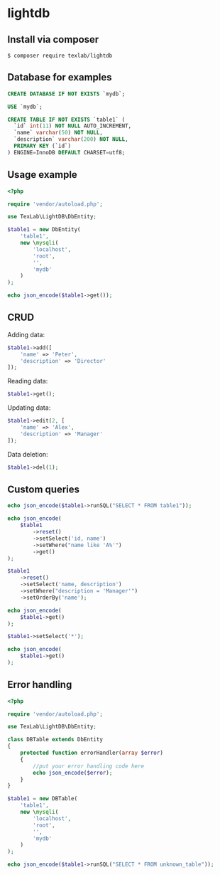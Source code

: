 # lightdb

## Install via composer

```
$ composer require texlab/lightdb
```

## Database for examples
```sql
CREATE DATABASE IF NOT EXISTS `mydb`;

USE `mydb`;

CREATE TABLE IF NOT EXISTS `table1` (
  `id` int(11) NOT NULL AUTO_INCREMENT,
  `name` varchar(50) NOT NULL,
  `description` varchar(200) NOT NULL,
  PRIMARY KEY (`id`)
) ENGINE=InnoDB DEFAULT CHARSET=utf8;
```

## Usage example

```php
<?php

require 'vendor/autoload.php';

use TexLab\LightDB\DbEntity;

$table1 = new DbEntity(
    'table1',
    new \mysqli(
        'localhost',
        'root',
        '',
        'mydb'
    )
);

echo json_encode($table1->get());
```

## CRUD
Adding data:
```php
$table1->add([
    'name' => 'Peter',
    'description' => 'Director'
]);
```

Reading data:
```php
$table1->get();
```

Updating data:
```php
$table1->edit(2, [
    'name' => 'Alex',
    'description' => 'Manager'
]);
```

Data deletion:
```php
$table1->del(1);
```
## Custom queries

```php
echo json_encode($table1->runSQL("SELECT * FROM table1"));
```

```php
echo json_encode(
    $table1
        ->reset()
        ->setSelect('id, name')
        ->setWhere("name like 'A%'")
        ->get()
);
```

```php
$table1
    ->reset()
    ->setSelect('name, description')
    ->setWhere("description = 'Manager'")
    ->setOrderBy('name');

echo json_encode(
    $table1->get()
);

$table1->setSelect('*');

echo json_encode(
    $table1->get()
);
```
## Error handling

```php
<?php

require 'vendor/autoload.php';

use TexLab\LightDB\DbEntity;

class DBTable extends DbEntity
{
    protected function errorHandler(array $error)
    {
        //put your error handling code here
        echo json_encode($error);
    }
}

$table1 = new DBTable(
    'table1',
    new \mysqli(
        'localhost',
        'root',
        '',
        'mydb'
    )
);

echo json_encode($table1->runSQL("SELECT * FROM unknown_table"));
```

